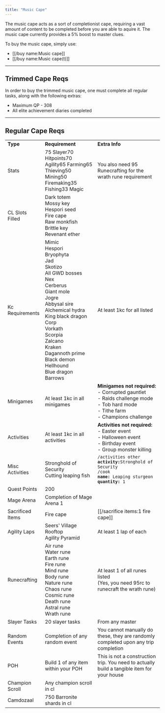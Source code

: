 ```yaml
---
title: "Music Cape"
---
```


The music cape acts as a sort of completionist cape, requiring a vast amount of content to be completed before you are able to aquire it. The music cape currently provides a 5% boost to master clues.

To buy the music cape, simply use:

- [[/buy name\:Music cape]]
- [[/buy name\:Music cape(t)]]

---

## Trimmed Cape Reqs

In order to buy the trimmed music cape, one must complete all regular tasks, along with the following extras:

- Maximum QP - 308
- All elite achievement diaries completed

---

## Regular Cape Reqs

|                  |                                                                                                                                                                                                                                                                                                  |                                                                                                                                                                                                                                                          |
| ---------------- | ------------------------------------------------------------------------------------------------------------------------------------------------------------------------------------------------------------------------------------------------------------------------------------------------ | -------------------------------------------------------------------------------------------------------------------------------------------------------------------------------------------------------------------------------------------------------- |
| **Type**         | **Requirement**                                                                                                                                                                                                                                                                                  | **Extra Info**                                                                                                                                                                                                                                           |
| Stats            | 75 Slayer70 Hitpoints70 Agility65 Farming65 Thieving50 Mining50 Firemaking35 Fishing33 Magic                                                                                                                                                                                                     | You also need 95 Runecrafting for the wrath rune requirement                                                                                                                                                                                             |
| CL Slots Filled  | Dark totem<br>Mossy key<br>Hespori seed<br>Fire cape<br>Raw monkfish<br>Brittle key<br>Revenant ether                                                                                                                                                                                            |                                                                                                                                                                                                                                                          |
| Kc Requirements  | Mimic<br>Hespori<br>Bryophyta<br>Jad<br>Skotizo<br>All GWD bosses<br>Nex<br>Cerberus<br>Giant mole<br>Jogre<br>Abbysal sire<br>Alchemical hydra<br>King black dragon<br>Corp<br>Vorkath<br>Scorpia<br>Zalcano<br>Kraken<br>Dagannoth prime<br>Black demon<br>Hellhound<br>Blue dragon<br>Barrows | At least 1kc for all listed                                                                                                                                                                                                                              |
| Minigames        | At least 1kc in all minigames                                                                                                                                                                                                                                                                    | <strong>Minigames not required:</strong><br>- Corrupted gauntlet <br>- Raids challenge mode<br>- Tob hard mode<br>- Tithe farm<br>- Champions challenge                                                                                                  |
| Activities       | At least 1kc in all activities                                                                                                                                                                                                                                                                   | <strong>Activities not required:</strong><br>- Easter event<br>- Halloween event<br>- Birthday event<br>- Group monster killing                                                                                                                          |
| Misc Activities  | Stronghold of Security<br>Cutting leaping fish                                                                                                                                                                                                                                                   | <code>/activities other </code><strong><code>activity:</code></strong><code>Stronghold of Security</code><br><code>/cook </code><strong><code>name:</code></strong><code> Leaping sturgeon </code><strong><code>quantity:</code></strong><code> 1</code> |
| Quest Points     | 200                                                                                                                                                                                                                                                                                              |                                                                                                                                                                                                                                                          |
| Mage Arena       | Completion of Mage Arena 1                                                                                                                                                                                                                                                                       |                                                                                                                                                                                                                                                          |
| Sacrificed Items | Fire cape                                                                                                                                                                                                                                                                                        | [[/sacrifice items\:1 fire cape]]                                                                                                                                                                                                                        |
| Agility Laps     | Seers' Village Rooftop<br>Agility Pyramid                                                                                                                                                                                                                                                        | At least 1 lap of each                                                                                                                                                                                                                                   |
| Runecrafting     | Air rune<br>Water rune<br>Earth rune<br>Fire rune<br>Mind rune<br>Body rune<br>Nature rune<br>Chaos rune<br>Cosmic rune<br>Death rune<br>Astral rune<br>Wrath rune                                                                                                                               | At least 1 of all runes listed<br>(Yes, you need 95rc to runecraft the wrath rune)                                                                                                                                                                       |
| Slayer Tasks     | 20 slayer tasks                                                                                                                                                                                                                                                                                  | From any master                                                                                                                                                                                                                                          |
| Random Events    | Completion of any random event                                                                                                                                                                                                                                                                   | You cannot manually do these, they are randomly completed upon any trip completion                                                                                                                                                                       |
| POH              | Build 1 of any item within your POH                                                                                                                                                                                                                                                              | This is not a construction trip. You need to actually build a tangible item for your house                                                                                                                                                               |
| Champion Scroll  | Any champion scroll in cl                                                                                                                                                                                                                                                                        |                                                                                                                                                                                                                                                          |
| Camdozaal        | 750 Barronite shards in cl                                                                                                                                                                                                                                                                       |                                                                                                                                                                                                                                                          |
